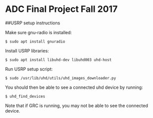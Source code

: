 # ADC Final Project Fall 2017

##USRP setup instructions

Make sure gnu-radio is installed:
```
$ sudo apt install gnuradio
```

Install USRP libraries:
```
$ sudo apt install libuhd-dev libuhd003 uhd-host
```

Run USRP setup script:
```
$ sudo /usr/lib/uhd/utils/uhd_images_downloader.py
```

You should then be able to see a connected uhd device by running:
```
$ uhd_find_devices
```

Note that if GRC is running, you may not be able to see the connected device.



